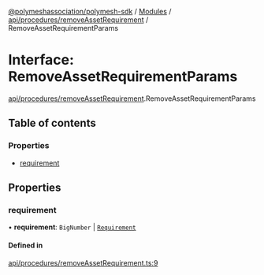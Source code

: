 [@polymeshassociation/polymesh-sdk](../README.md) / [Modules](../modules.md) / [api/procedures/removeAssetRequirement](../modules/api_procedures_removeAssetRequirement.md) / RemoveAssetRequirementParams

# Interface: RemoveAssetRequirementParams

[api/procedures/removeAssetRequirement](../modules/api_procedures_removeAssetRequirement.md).RemoveAssetRequirementParams

## Table of contents

### Properties

- [requirement](api_procedures_removeAssetRequirement.RemoveAssetRequirementParams.md#requirement)

## Properties

### requirement

• **requirement**: `BigNumber` \| [`Requirement`](types.Requirement.md)

#### Defined in

[api/procedures/removeAssetRequirement.ts:9](https://github.com/PolymathNetwork/polymesh-sdk/blob/31dfa0dc/src/api/procedures/removeAssetRequirement.ts#L9)
